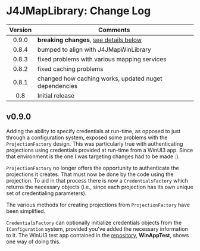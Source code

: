 # J4JMapLibrary: Change Log

|Version|Comments|
|:-----:|--------|
|0.9.0|**breaking changes**, [see details below](#v090)|
|0.8.4|bumped to align with J4JMapWinLibrary|
|0.8.3|fixed problems with various mapping services|
|0.8.2|fixed caching problems|
|0.8.1|changed how caching works, updated nuget dependencies|
|0.8|Initial release|

## v0.9.0

Adding the ability to specify credentials at run-time, as opposed to just through a configuration system, exposed some problems with the `ProjectionFactory` design. This was particularly true with authenticating projections using credentials provided at run-time from a WinUI3 app. Since that environment is the one I was targeting changes had to be made :).

`ProjectionFactory` no longer offers the opportunity to authenticate the projections it creates. That must now be done by the code using the projection. To aid in that process there is now a `CredentialsFactory` which returns the necessary objects (i.e., since each projection has its own unique set of credentialing parameters).

The various methods for creating projections from `ProjectionFactory` have been simplified.

`CredentialsFactory` can optionally initialize credentials objects from the `IConfiguration` system, provided you've added the necessary information to it. The WinUI3 test app contained in the [repository](https://github.com/markolbert/J4JMapControl), **WinAppTest**, shows one way of doing this.
